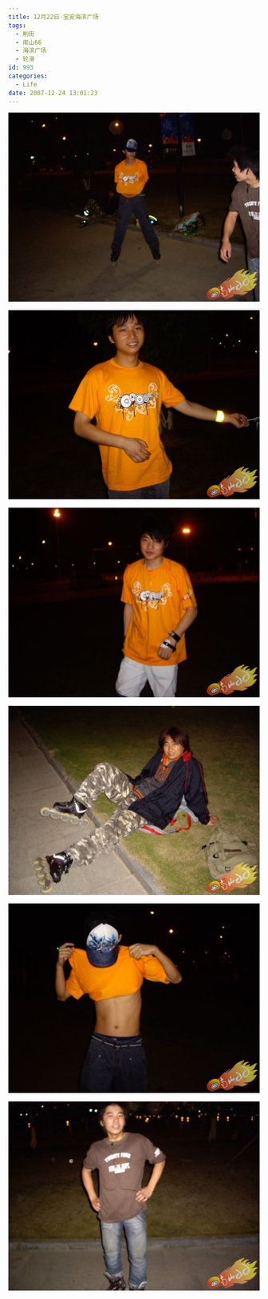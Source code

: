 ```yaml
---
title: 12月22日·宝安海滨广场
tags:
  - 刷街
  - 南山66
  - 海滨广场
  - 轮滑
id: 993
categories:
  - Life
date: 2007-12-24 13:01:23
---
```


![](/images/2007/12/24_130052_9235.jpg) 

![](/images/2007/12/24_130025_9236.jpg) 

![](/images/2007/12/24_130034_9237.jpg) 

![](/images/2007/12/24_130038_9238.jpg) 

![](/images/2007/12/24_130043_9239.jpg) 

![](/images/2007/12/24_130048_9240.jpg)